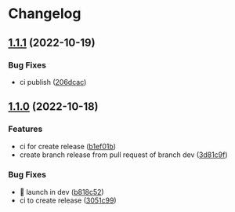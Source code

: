 # Changelog

## [1.1.1](https://github.com/LAB-MI/ds-api-client/compare/1.1.0...v1.1.1) (2022-10-19)


### Bug Fixes

* ci publish ([206dcac](https://github.com/LAB-MI/ds-api-client/commit/206dcac8950803ae17540338a391966270aa08ae))

## [1.1.0](https://github.com/LAB-MI/ds-api-client/compare/1.0.2...v1.1.0) (2022-10-18)


### Features

* ci for create release ([b1ef01b](https://github.com/LAB-MI/ds-api-client/commit/b1ef01bc74fafeeb2cba3051e3c671d763ab576e))
* create branch release from pull request of branch dev ([3d81c9f](https://github.com/LAB-MI/ds-api-client/commit/3d81c9ff69ca4a2729aa9b9f565b4af5a9e73652))


### Bug Fixes

* :construction_worker: launch in dev ([b818c52](https://github.com/LAB-MI/ds-api-client/commit/b818c529f6e5dc8d53d72804a05387a10d16428e))
* ci to create release ([3051c99](https://github.com/LAB-MI/ds-api-client/commit/3051c99d37849fbe0ca83edf9cf0b8fbadc7c672))
